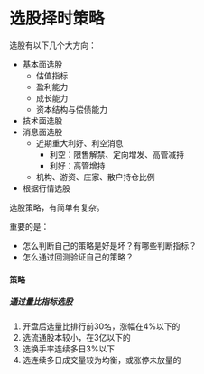 # 选股择时策略



选股有以下几个大方向：

* 基本面选股
  * 估值指标
  * 盈利能力
  * 成长能力
  * 资本结构与偿债能力
* 技术面选股
* 消息面选股
  * 近期重大利好、利空消息
    * 利空：限售解禁、定向增发、高管减持
    * 利好：高管增持
  * 机构、游资、庄家、散户持仓比例
* 根据行情选股



选股策略，有简单有复杂。

重要的是：

* 怎么判断自己的策略是好是坏？有哪些判断指标？
* 怎么通过回测验证自己的策略？





#### 策略



##### 通过量比指标选股

1. 开盘后选量比排行前30名，涨幅在4%以下的
2. 选流通股本较小，在3亿以下的
3. 选换手率连续多日3%以下
4. 选连续多日成交量较为均衡，或涨停未放量的
